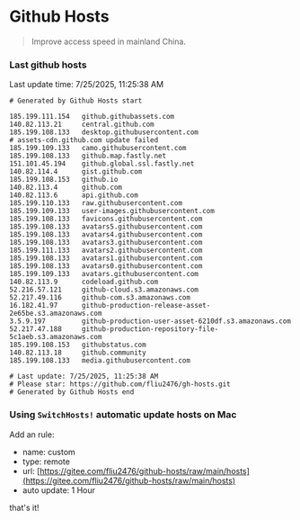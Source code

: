 # Github Hosts

> Improve access speed in mainland China.

### Last github hosts

Last update time: 7/25/2025, 11:25:38 AM

```base
# Generated by Github Hosts start 

185.199.111.154   github.githubassets.com
140.82.113.21     central.github.com
185.199.108.133   desktop.githubusercontent.com
# assets-cdn.github.com update failed
185.199.109.133   camo.githubusercontent.com
185.199.108.133   github.map.fastly.net
151.101.45.194    github.global.ssl.fastly.net
140.82.114.4      gist.github.com
185.199.108.153   github.io
140.82.113.4      github.com
140.82.113.6      api.github.com
185.199.110.133   raw.githubusercontent.com
185.199.109.133   user-images.githubusercontent.com
185.199.108.133   favicons.githubusercontent.com
185.199.108.133   avatars5.githubusercontent.com
185.199.108.133   avatars4.githubusercontent.com
185.199.108.133   avatars3.githubusercontent.com
185.199.111.133   avatars2.githubusercontent.com
185.199.108.133   avatars1.githubusercontent.com
185.199.108.133   avatars0.githubusercontent.com
185.199.109.133   avatars.githubusercontent.com
140.82.113.9      codeload.github.com
52.216.57.121     github-cloud.s3.amazonaws.com
52.217.49.116     github-com.s3.amazonaws.com
16.182.41.97      github-production-release-asset-2e65be.s3.amazonaws.com
3.5.9.197         github-production-user-asset-6210df.s3.amazonaws.com
52.217.47.188     github-production-repository-file-5c1aeb.s3.amazonaws.com
185.199.108.153   githubstatus.com
140.82.113.18     github.community
185.199.108.133   media.githubusercontent.com

# Last update: 7/25/2025, 11:25:38 AM
# Please star: https://github.com/fliu2476/gh-hosts.git
# Generated by Github Hosts end
```

### Using `SwitchHosts!` automatic update hosts on Mac
Add an rule:
- name: custom
- type: remote
- url: [https://gitee.com/fliu2476/github-hosts/raw/main/hosts](https://gitee.com/fliu2476/github-hosts/raw/main/hosts)
- auto update: 1 Hour

that's it!

